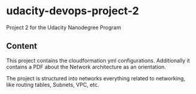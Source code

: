 # udacity-devops-project-2

Project 2 for the Udacity Nanodegree Program


## Content


This project contains the cloudformation yml configurations.
Additionally it contains a PDF about the Network architecture as an orientation.

The project is structured into networks  everything related to networking, like routing tables, Subnets, VPC, etc.
